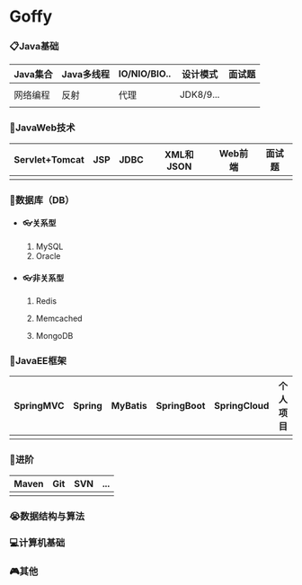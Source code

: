 # Goffy

### 📋Java基础

| Java集合 | Java多线程 | IO/NIO/BIO.. | 设计模式  | 面试题 |
| -------- | ---------- | ------------ | --------- | ------ |
|          |            |              |           |        |
| 网络编程 | 反射       | 代理         | JDK8/9... |        |
|          |            |              |           |        |

### 🎁JavaWeb技术

| Servlet+Tomcat | JSP  | JDBC | XML和JSON | Web前端 | 面试题 |
| -------------- | ---- | ---- | --------- | ------- | ------ |
|                |      |      |           |         |        |

### 🔩数据库（DB）

- #### 👓关系型

  1. MySQL
  2. Oracle

- #### 👓非关系型

  1. Redis

  2. Memcached

  3. MongoDB

     

### 🏰JavaEE框架

| SpringMVC | Spring | MyBatis | SpringBoot | SpringCloud | 个人项目 |
| --------- | ------ | ------- | ---------- | ----------- | -------- |
|           |        |         |            |             |          |

### 🚝进阶

| Maven | Git  | SVN  | ...  |
| ----- | ---- | ---- | ---- |
|       |      |      |      |



### 😭数据结构与算法

### 💻计算机基础

### 🎮其他